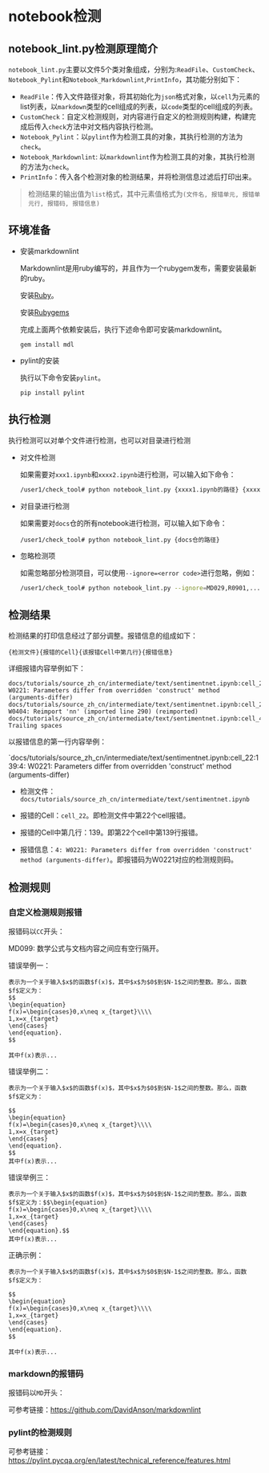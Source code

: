 # notebook检测

## notebook_lint.py检测原理简介

`notebook_lint.py`主要以文件5个类对象组成，分别为:`ReadFile`、`CustomCheck`、`Notebook_Pylint`和`Notebook_Markdownlint`,`PrintInfo`，其功能分别如下：

- `ReadFile`：传入文件路径对象，将其初始化为`json`格式对象，以`cell`为元素的list列表，以`markdown`类型的cell组成的列表，以`code`类型的cell组成的列表。
- `CustomCheck`：自定义检测规则，对内容进行自定义的检测规则构建，构建完成后传入`check`方法中对文档内容执行检测。
- `Notebook_Pylint`：以`pylint`作为检测工具的对象，其执行检测的方法为`check`。
- `Notebook_Markdownlint`: 以`markdownlint`作为检测工具的对象，其执行检测的方法为`check`。
- `PrintInfo`：传入各个检测对象的检测结果，并将检测信息过滤后打印出来。

> 检测结果的输出值为`list`格式，其中元素值格式为`(文件名, 报错单元, 报错单元行, 报错码, 报错信息)`

## 环境准备

- 安装markdownlint

    Markdownlint是用ruby编写的，并且作为一个rubygem发布，需要安装最新的ruby。

    安装[Ruby](http://rubyinstaller.org/downloads)。

    安装[Rubygems](https://rubygems.org/pages/download)

    完成上面两个依赖安装后，执行下述命令即可安装markdownlint。

    ```shell
    gem install mdl
    ```

- pylint的安装

    执行以下命令安装`pylint`。

    ```shell
    pip install pylint
    ```

## 执行检测

执行检测可以对单个文件进行检测，也可以对目录进行检测

- 对文件检测

    如果需要对`xxx1.ipynb`和`xxxx2.ipynb`进行检测，可以输入如下命令：

    ```bash
    /user1/check_tool# python notebook_lint.py {xxxx1.ipynb的路径} {xxxx2.ipynb的路径}
    ```

- 对目录进行检测

    如果需要对`docs`仓的所有notebook进行检测，可以输入如下命令：

    ```text
    /user1/check_tool# python notebook_lint.py {docs仓的路径}
    ```

- 忽略检测项

    如需忽略部分检测项目，可以使用`--ignore=<error code>`进行忽略，例如：

    ```bash
    /user1/check_tool# python notebook_lint.py --ignore=MD029,R0901,... {xxxx1.ipynb的路径}
    ```

## 检测结果

检测结果的打印信息经过了部分调整。报错信息的组成如下：

```text
{检测文件}{报错的Cell}{该报错Cell中第几行}{报错信息}
```

详细报错内容举例如下：

```text
docs/tutorials/source_zh_cn/intermediate/text/sentimentnet.ipynb:cell_22:139:4: W0221: Parameters differ from overridden 'construct' method (arguments-differ)
docs/tutorials/source_zh_cn/intermediate/text/sentimentnet.ipynb:cell_24:4:0: W0404: Reimport 'nn' (imported line 290) (reimported)
docs/tutorials/source_zh_cn/intermediate/text/sentimentnet.ipynb:cell_4:11:MD009 Trailing spaces
```

以报错信息的第一行内容举例：

`docs/tutorials/source_zh_cn/intermediate/text/sentimentnet.ipynb:cell_22:139:4: W0221: Parameters differ from overridden 'construct' method (arguments-differ)

- 检测文件：`docs/tutorials/source_zh_cn/intermediate/text/sentimentnet.ipynb`

- 报错的Cell：`cell_22`。即检测文件中第22个cell报错。

- 报错的Cell中第几行：139。即第22个cell中第139行报错。

- 报错信息：`4: W0221: Parameters differ from overridden 'construct' method (arguments-differ)`。即报错码为W0221对应的检测规则码。

## 检测规则

### 自定义检测规则报错

报错码以`CC`开头：

MD099: 数学公式与文档内容之间应有空行隔开。

错误举例一：

```text
表示为一个关于输入$x$的函数$f(x)$，其中$x$为$0$到$N-1$之间的整数。那么，函数$f$定义为：
$$
\begin{equation}
f(x)=\begin{cases}0,x\neq x_{target}\\\\
1,x=x_{target}
\end{cases}
\end{equation}.
$$

其中f(x)表示...
```

错误举例二：

```text
表示为一个关于输入$x$的函数$f(x)$，其中$x$为$0$到$N-1$之间的整数。那么，函数$f$定义为：

$$
\begin{equation}
f(x)=\begin{cases}0,x\neq x_{target}\\\\
1,x=x_{target}
\end{cases}
\end{equation}.
$$
其中f(x)表示...
```

错误举例三：

```text
表示为一个关于输入$x$的函数$f(x)$，其中$x$为$0$到$N-1$之间的整数。那么，函数$f$定义为：$$\begin{equation}
f(x)=\begin{cases}0,x\neq x_{target}\\\\
1,x=x_{target}
\end{cases}
\end{equation}.$$
其中f(x)表示...
```

正确示例：

```text
表示为一个关于输入$x$的函数$f(x)$，其中$x$为$0$到$N-1$之间的整数。那么，函数$f$定义为：

$$
\begin{equation}
f(x)=\begin{cases}0,x\neq x_{target}\\\\
1,x=x_{target}
\end{cases}
\end{equation}.
$$

其中f(x)表示...
```

### markdown的报错码

报错码以`MD`开头：

可参考链接：<https://github.com/DavidAnson/markdownlint>

### pylint的检测规则

可参考链接：<https://pylint.pycqa.org/en/latest/technical_reference/features.html>
